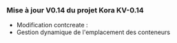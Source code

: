 ### Mise à jour **V0.14** du projet Kora **KV-0.14**

- Modification contcreate :
 - Gestion dynamique de l'emplacement des conteneurs